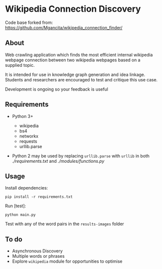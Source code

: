 # Wikipedia Connection Discovery
Code base forked from: https://github.com/Mgancita/wikipedia_connection_finder/
## About
  Web crawling application which finds the most efficient internal wikipedia webpage connection between two wikipedia webpages based on a supplied topic.

  It is intended for use in knowledge graph generation and idea linkage. Students and researchers are encouraged to test and critique this use case.

  Development is ongoing so your feedback is useful

## Requirements
  * Python 3+
    * wikipedia
    * bs4
    * networkx
    * requests
    * urllib.parse

* Python 2 may be used by replacing `urllib.parse` with `urllib` in both *./requirements.txt* and *./modules/functions.py*

## Usage
Install dependencies:

  `pip install -r requirements.txt`

Run [test]:

  `python main.py`

  Test with any of the word pairs in the `results-images` folder

## To do
  + Asynchronous Discovery
  + Multiple words or phrases
  + Explore `wikipedia` module for opportunities to optimise
